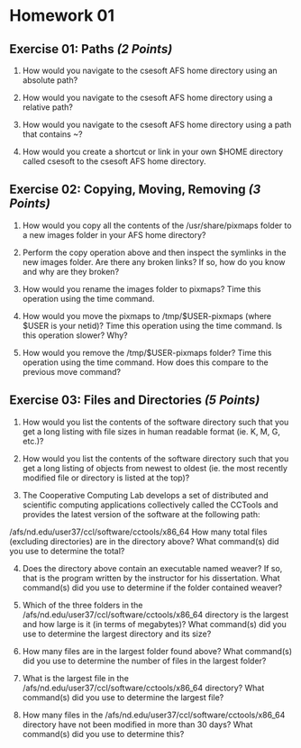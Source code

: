 Homework 01
===========

Exercise 01: Paths *(2 Points)*
-------------------------------

1. How would you navigate to the csesoft AFS home directory using an absolute path?

2. How would you navigate to the csesoft AFS home directory using a relative path?

3. How would you navigate to the csesoft AFS home directory using a path that contains ~?

4. How would you create a shortcut or link in your own $HOME directory called csesoft to the csesoft AFS home directory.


Exercise 02: Copying, Moving, Removing *(3 Points)*
---------------------------------------------------

1. How would you copy all the contents of the /usr/share/pixmaps folder to a new images folder in your AFS home directory?

2. Perform the copy operation above and then inspect the symlinks in the new images folder. Are there any broken links? If so, how do you know and why are they broken?

3. How would you rename the images folder to pixmaps? Time this operation using the time command.

4. How would you move the pixmaps to /tmp/$USER-pixmaps (where $USER is your netid)? Time this operation using the time command. Is this operation slower? Why?

5. How would you remove the /tmp/$USER-pixmaps folder? Time this operation using the time command. How does this compare to the previous move command?


Exercise 03: Files and Directories *(5 Points)*
-----------------------------------------------

1. How would you list the contents of the software directory such that you get a long listing with file sizes in human readable format (ie. K, M, G, etc.)?

2. How would you list the contents of the software directory such that you get a long listing of objects from newest to oldest (ie. the most recently modified file or directory is listed at the top)?

3. The Cooperative Computing Lab develops a set of distributed and scientific computing applications collectively called the CCTools and provides the latest version of the software at the following path:

/afs/nd.edu/user37/ccl/software/cctools/x86_64
How many total files (excluding directories) are in the directory above? What command(s) did you use to determine the total?

4. Does the directory above contain an executable named weaver? If so, that is the program written by the instructor for his dissertation. What command(s) did you use to determine if the folder contained weaver?

5. Which of the three folders in the /afs/nd.edu/user37/ccl/software/cctools/x86_64 directory is the largest and how large is it (in terms of megabytes)? What command(s) did you use to determine the largest directory and its size?

6. How many files are in the largest folder found above? What command(s) did you use to determine the number of files in the largest folder?

7. What is the largest file in the /afs/nd.edu/user37/ccl/software/cctools/x86_64 directory? What command(s) did you use to determine the largest file?

8. How many files in the /afs/nd.edu/user37/ccl/software/cctools/x86_64 directory have not been modified in more than 30 days? What command(s) did you use to determine this?